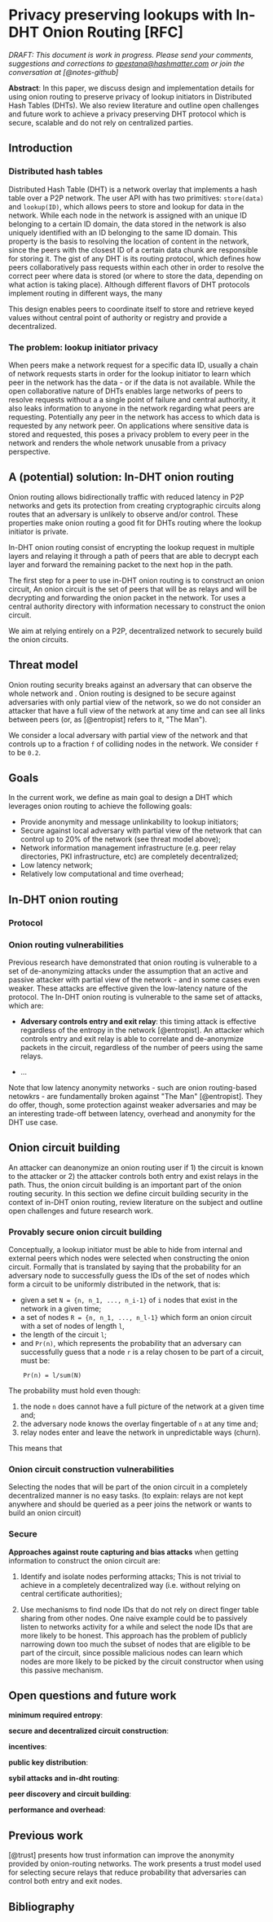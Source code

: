 # Privacy preserving lookups with In-DHT Onion Routing [RFC]

*DRAFT: This document is work in progress. Please send your comments, suggestions and corrections to gpestana@hashmatter.com or join the conversation at [@notes-github]*

**Abstract**: In this paper, we discuss design and implementation details for using onion routing to preserve privacy of lookup initiators in Distributed Hash Tables (DHTs). We also review literature and outline open challenges and future work to achieve a privacy preserving DHT protocol which is secure, scalable and do not rely on centralized parties.

## Introduction 

### Distributed hash tables

Distributed Hash Table (DHT) is a network overlay that implements a hash table over a P2P network. The user API with has two primitives: `store(data)` and `lookup(ID)`, which allows peers to store and lookup for data in the network. While each node in the network is assigned with an unique ID belonging to a certain ID domain, the data stored in the network is also uniquely identified with an ID belonging to the same ID domain. This property is the basis to resolving the location of content in the network, since the peers with the closest ID of a certain data chunk are responsible for storing it. The gist of any DHT is its routing protocol, which defines how peers collaboratively pass requests within each other in order to resolve the correct peer where data is stored (or where to store the data, depending on what action is taking place). Although different flavors of DHT protocols implement routing in different ways, the many  

This design enables peers to coordinate itself to store and retrieve keyed values without central point of authority or registry and provide a decentralized.

### The problem: lookup initiator privacy

When peers make a network request for a specific data ID, usually a chain of network requests starts in order for the lookup initiator to learn which peer in the network has the data - or if the data is not available. While the open collaborative nature of DHTs enables large networks of peers to resolve requests without a a single point of failure and central authority, it also leaks information to anyone in the network regarding what peers are requesting. Potentially any peer in the network has access to  which data is requested by any network peer. On applications where sensitive data is stored and requested, this poses a privacy problem to every peer in the network and renders the whole network unusable from a privacy perspective.

## A (potential) solution: In-DHT onion routing

Onion routing allows bidirectionally traffic with reduced latency in P2P networks and gets its protection from creating cryptographic circuits along routes that an adversary is unlikely to observe and/or control. These properties make onion routing a good fit for DHTs routing where the lookup initiator is private.

In-DHT onion routing consist of encrypting the lookup request in multiple layers and relaying it through a path of peers that are able to decrypt each layer and forward the remaining packet to the next hop in the path.

The first step for a peer to use in-DHT onion routing is to construct an onion circuit, An onion circuit is the set of peers that will be as relays and will be decrypting and forwarding the onion packet in the network. Tor uses a central authority directory with information necessary to construct the onion circuit. 

We aim at relying entirely on a P2P, decentralized network to securely build the onion circuits.  

## Threat model 

Onion routing security breaks against an adversary that can observe the whole network and . Onion routing is designed to be secure against adversaries with only partial view of the network, so we do not consider an attacker that have a full view of the network at any time and can see all links between peers (or, as [@entropist] refers to it, "The Man").

We consider a local adversary with partial view of the network and that controls up to a fraction `f` of colliding nodes in the network. We consider `f`  to be `0.2`.

## Goals

In the current work, we define as main goal to design a DHT which leverages onion routing to achieve the following goals:

- Provide anonymity and message unlinkability to lookup initiators;
- Secure against local adversary with partial view of the network that can control up to 20% of the network (see threat model above);
- Network information management infrastructure (e.g. peer relay directories, PKI infrastructure, etc) are completely decentralized;
- Low latency network;
- Relatively low computational and time overhead; 


## In-DHT onion routing

### Protocol

### Onion routing vulnerabilities

Previous research have demonstrated that onion routing is vulnerable to a set of de-anonymizing attacks under the assumption that an active and passive attacker with partial view of the network - and in some cases even weaker. These attacks are effective given the low-latency nature of the protocol. The In-DHT onion routing is vulnerable to the same set of attacks, which are:

- **Adversary controls entry and exit relay**: this timing attack is effective regardless of the entropy in the network [@entropist]. An attacker which controls entry and exit relay is able to correlate and de-anonymize packets in the circuit, regardless of the number of peers using the same relays.

- ...

Note that low latency anonymity networks - such are onion routing-based netowkrs - are fundamentally broken against "The Man" [@entropist]. They do offer, though, some protection against weaker adversaries and may be an interesting trade-off between latency, overhead and anonymity for the DHT use case.


## Onion circuit building

An attacker can deanonymize an onion routing user if 1) the circuit is known to the attacker or 2) the attacker controls both entry and exist relays in the path. Thus, the onion circuit building is an important part of the onion routing security. In this section we define  circuit building security in the context of in-DHT onion routing, review literature on the subject and outline open challenges and future research work.

### Provably secure onion circuit building

Conceptually, a lookup initiator must be able to hide from internal and external peers which nodes were selected when constructing the onion circuit. Formally that is translated by saying that the probability for an adversary node to successfully guess the IDs of the set of nodes which form a circuit to be uniformly distributed in the network, that is:

- given a set `N = {n, n_1, ..., n_i-1}` of `i` nodes that exist in the network
  in a given time;
- a set of nodes `R = {n, n_1, ..., n_l-1}` which form an onion circuit with a
  set of nodes of length `l`,
- the length of the circuit `l`;
- and `Pr(n)`, which represents the probability that an adversary can
  successfully guess that a node `r` is a relay chosen to be part of a circuit,
must be:

```
	Pr(n) = l/sum(N)
```

The probability must hold even though:

1) the node `n` does cannot have a full picture of the network at a given time and;
2) the adversary node knows the overlay fingertable of `n` at any time and;
3) relay nodes enter and leave the network in unpredictable ways (churn).

This means that 


### Onion circuit construction vulnerabilities

Selecting the nodes that will be part of the onion circuit in a completely decentralized manner is no easy tasks. (to explain: relays are not kept anywhere and should be queried as a peer joins the network or wants to build an onion circuit)

### Secure 

**Approaches against route capturing and bias attacks** when getting
information to construct the onion circuit are:

1) Identify and isolate nodes performing attacks; This is not trivial to achieve in a completely decentralized way (i.e. without relying on central certificate authorities);

2) Use mechanisms to find node IDs that do not rely on direct finger table 
sharing from other nodes. One naive example could be to passively listen to networks
activity for a while and select the node IDs that are more likely to be honest.
This approach has the problem of publicly narrowing down too much the subset of
nodes that are eligible to be part of the circuit, since possible malicious
nodes can learn which nodes are more likely to be picked by the circuit
constructor when using this passive mechanism.

## Open questions and future work

**minimum required entropy**:

**secure and decentralized circuit construction**:

**incentives**: 

**public key distribution**:

**sybil attacks and in-dht routing**:

**peer discovery and circuit building**:

**performance and overhead**:

## Previous work

[@trust] presents how trust information can improve the anonymity provided by onion-routing networks. The work presents a trust model used for selecting secure relays that reduce probability that adversaries can control both entry and exit nodes.

## Bibliography
